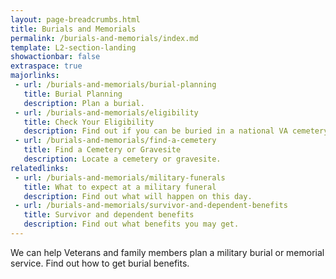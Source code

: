 ```yaml
---
layout: page-breadcrumbs.html
title: Burials and Memorials
permalink: /burials-and-memorials/index.md
template: L2-section-landing
showactionbar: false
extraspace: true
majorlinks:
 - url: /burials-and-memorials/burial-planning
   title: Burial Planning
   description: Plan a burial.
 - url: /burials-and-memorials/eligibility
   title: Check Your Eligibility
   description: Find out if you can be buried in a national VA cemetery.
 - url: /burials-and-memorials/find-a-cemetery
   title: Find a Cemetery or Gravesite 
   description: Locate a cemetery or gravesite. 
relatedlinks:
 - url: /burials-and-memorials/military-funerals
   title: What to expect at a military funeral
   description: Find out what will happen on this day. 
 - url: /burials-and-memorials/survivor-and-dependent-benefits
   title: Survivor and dependent benefits
   description: Find out what benefits you may get.    
---
```


We can help Veterans and family members plan a military burial or memorial service. Find out how to get burial benefits. 


